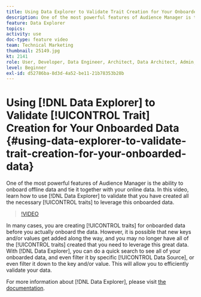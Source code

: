 ```yaml
---
title: Using Data Explorer to Validate Trait Creation for Your Onboarded Data 
description: One of the most powerful features of Audience Manager is the ability to onboard offline data and tie it together with your online data. In this video, learn how to use Data Explorer to validate that you have created all the necessary traits to leverage this onboarded data.
feature: Data Explorer
topics: 
activity: use
doc-type: feature video
team: Technical Marketing
thumbnail: 25149.jpg
kt: 2141
role: User, Developer, Data Engineer, Architect, Data Architect, Admin, Leader
level: Beginner
exl-id: d52786ba-8d3d-4a52-be11-21b78353b28b
---
```

# Using [!DNL Data Explorer] to Validate [!UICONTROL Trait] Creation for Your Onboarded Data {#using-data-explorer-to-validate-trait-creation-for-your-onboarded-data}

One of the most powerful features of Audience Manager is the ability to onboard offline data and tie it together with your online data. In this video, learn how to use [!DNL Data Explorer] to validate that you have created all the necessary [!UICONTROL traits] to leverage this onboarded data.

>[!VIDEO](https://video.tv.adobe.com/v/25149/?quality=12)

In many cases, you are creating [!UICONTROL traits] for onboarded data before you actually onboard the data. However, it is possible that new keys and/or values get added along the way, and you may no longer have all of the [!UICONTROL traits] created that you need to leverage this great data. With [!DNL Data Explorer], you can do a quick search to see all of your onboarded data, and even filter it by specific [!UICONTROL Data Source], or even filter it down to the key and/or value. This will allow you to efficiently validate your data.

For more information about [!DNL Data Explorer], please visit [the documentation](https://experiencecloud.adobe.com/resources/help/en_US/aam/data-explorer.html).

